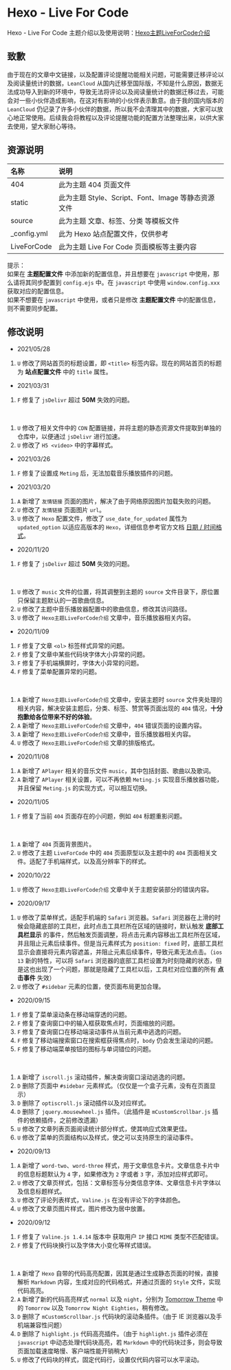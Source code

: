 # Hexo - Live For Code
Hexo - Live For Code 主题介绍以及使用说明：[Hexo主题LiveForCode介绍](https://www.notes.worstone.cn/2020/08/01/Hexo主题LiveForCode介绍/)    

## 致歉
由于现在的文章中文链接，以及配置评论提醒功能相关问题，可能需要迁移评论以及阅读量统计的数据，`LeanCloud` 从国内迁移至国际版，不知是什么原因，数据无法成功导入到新的环境中，导致无法将评论以及阅读量统计的数据迁移过去，可能会对一些小伙伴造成影响，在这对有影响的小伙伴表示歉意。由于我的国内版本的 `LeanCloud` 仍记录了许多小伙伴的数据，所以我不会清理其中的数据，大家可以放心地正常使用。后续我会将教程以及评论提醒功能的配置方法整理出来，以供大家去使用，望大家耐心等待。

## 资源说明
| 名称 | 说明 |
| :- | :- |
| 404 | 此为主题 404 页面文件 |
| static | 此为主题 Style、Script、Font、Image 等静态资源文件 |
| source | 此为主题 文章、标签、分类 等模板文件 |
| _config.yml | 此为 Hexo 站点配置文件，仅供参考 |
| LiveForCode | 此为主题 Live For Code 页面模板等主要内容 |

提示：  
如果在 __主题配置文件__ 中添加新的配置信息，并且想要在 `javascript` 中使用，那么请将其同步配置到 `config.ejs` 中。在 `javascript` 中使用 `window.config.xxx` 获取对应的配置信息。  
如果不想要在 `javascript` 中使用，或者只是修改 __主题配置文件__ 中的配置信息，则不需要同步配置。  

## 修改说明

- 2021/05/28
1. `U` 修改了网站首页的标题设置，即 `<title>` 标签内容。现在的网站首页的标题为 __站点配置文件__ 中的 `title` 属性。

- 2021/03/31
1. `F` 修复了 `jsDelivr` 超过 __50M__ 失效的问题。

<br/>

1. `U` 修改了相关文件中的 `CDN` 配置链接，并将主题的静态资源文件提取到单独的仓库中，以便通过 `jsDelivr` 进行加速。
2. `U` 修改了 `H5 <video>` 中的字幕样式。

- 2021/03/26
1. `F` 修复了设置成 `Meting` 后，无法加载音乐播放插件的问题。

- 2021/03/20
1. `A` 新增了 `友情链接` 页面的图片，解决了由于网络原因图片加载失败的问题。    
2. `U` 修改了 `友情链接` 页面图片 `url`。    
3. `U` 修改了 `Hexo` 配置文件，修改了 `use_date_for_updated` 属性为 `updated_option` 以适应高版本的 `Hexo`，详细信息参考官方文档 [日期 / 时间格式](https://hexo.io/zh-cn/docs/configuration#%E6%97%A5%E6%9C%9F-%E6%97%B6%E9%97%B4%E6%A0%BC%E5%BC%8F)。    

- 2020/11/20
1. `F` 修复了 `jsDelivr` 超过 __50M__ 失效的问题。  

<br/>

1. `U` 修改了 `music` 文件的位置，将其调整到主题的 `source` 文件目录下，原位置只保留主题默认的一首歌曲信息。  
2. `U` 修改了主题中音乐播放器配置中的歌曲信息，修改其访问路径。  
3. `U` 修改了 `Hexo主题LiveForCode介绍` 文章中，音乐播放器相关内容。  

- 2020/11/09
1. `F` 修复了文章 `<ol>` 标签样式异常的问题。  
2. `F` 修复了文章中某些代码块字体大小异常的问题。  
3. `F` 修复了手机端横屏时，字体大小异常的问题。  
4. `F` 修复了菜单配置异常的问题。  

<br/>

1. `A` 新增了 `Hexo主题LiveForCode介绍` 文章中，安装主题时 `source` 文件夹处理的相关内容，解决安装主题后，分类、标签、赞赏等页面出现的 `404` 情况，__十分抱歉给各位带来不好的体验__。  
2. `A` 新增了 `Hexo主题LiveForCode介绍` 文章中，`404` 错误页面的设置内容。  
3. `A` 新增了 `Hexo主题LiveForCode介绍` 文章中，音乐播放器相关内容。  
4. `U` 修改了 `Hexo主题LiveForCode介绍` 文章的排版格式。  

- 2020/11/08
1. `A` 新增了 `APlayer` 相关的音乐文件 `music`，其中包括封面、歌曲以及歌词。  
2. `A` 新增了 `APlayer` 相关设置，可以不再依赖 `Meting.js` 实现音乐播放器功能，并且保留 `Meting.js` 的实现方式，可以相互切换。  

- 2020/11/05
1. `F` 修复了当前 `404` 页面存在的小问题，例如 `404` 标题重影问题。  

<br/>

1. `A` 新增了 `404` 页面背景图片。  
2. `U` 修改了主题 `LiveForCode` 中的 `404` 页面原型以及主题中的 `404` 页面相关文件。适配了手机端样式，以及高分辨率下的样式。  

- 2020/10/22
1. `U` 修改了 `Hexo主题LiveForCode介绍` 文章中关于主题安装部分的错误内容。  

- 2020/09/17
1. `U` 修改了菜单样式，适配手机端的 `Safari` 浏览器。`Safari` 浏览器在上滑的时候会隐藏底部的工具栏，此时点击工具栏所在区域的链接时，默认触发 __底部工具栏显示__ 的事件，然后触发页面调整，将点击元素内容移出工具栏所在区域，并且阻止元素后续事件。但是当元素样式为 `position: fixed` 时，底部工具栏显示会直接将元素内容遮盖，并阻止元素后续事件，导致元素无法点击。（`ios 13` 新的特性，可以将 `Safari` 浏览器的底部工具栏设置为时刻隐藏的状态，但是这也出现了一个问题，那就是隐藏了工具栏以后，工具栏对应位置的所有 __点击事件__ 失效）  
2. `U` 修改了 `#sidebar` 元素的位置，使页面布局更加合理。  

- 2020/09/15
1. `F` 修复了菜单滚动条在移动端穿透的问题。  
2. `F` 修复了查询窗口中的输入框获取焦点时，页面缩放的问题。  
3. `F` 修复了查询窗口在移动端滚动事件从当前元素中逃逸的问题。  
4. `F` 修复了移动端搜索窗口在搜索框获得焦点时，`body` 仍会发生滚动的问题。  
5. `F` 修复了移动端菜单按钮的图标与单词错位的问题。  

<br/>

1. `A` 新增了 `iscroll.js` 滚动插件，解决查询窗口滚动逃逸的问题。  
2. `D` 删除了页面中 `#sidebar` 元素样式。（仅仅是一个盒子元素，没有在页面显示）  
3. `D` 删除了 `optiscroll.js` 滚动插件以及对应样式。  
4. `D` 删除了 `jquery.mousewheel.js` 插件。（此插件是 `mCustomScrollbar.js` 插件的依赖插件，之前修改遗漏）  
5. `U` 修改了文章列表页面阅读统计部分样式，使其响应式效果更佳。  
6. `U` 修改了菜单的页面结构以及样式，使之可以支持原生的滚动事件。  

- 2020/09/13  

1. `A` 新增了 `word-two`、`word-three` 样式，用于文章信息卡片。文章信息卡片中的信息标题默认为 `4` 字，如果修改为 `2` 字或者 `3` 字，添加对应样式即可。  
2. `U` 修改了文章页样式，包括：文章标签与分类信息字体、文章信息卡片字体以及信息标题样式。  
3. `U` 修改了评论列表样式，`Valine.js` 在没有评论下的字体颜色。  
4. `U` 修改了文章页图片样式，图片修改为居中放置。  

- 2020/09/12   

1. `F` 修复了 `Valine.js 1.4.14` 版本中 获取用户 `IP` 接口 `MIME` 类型不匹配错误。  
2. `F` 修复了代码块换行以及字体大小变化等样式错误。  

<br/>

1. `A` 新增了 `Hexo` 自带的代码高亮配置，因其是通过生成静态页面的时候，直接解析 `Markdown` 内容，生成对应的代码格式，并通过页面的 `Style` 文件，实现代码高亮。  
2. `A` 新增了新的代码高亮样式 `normal` 以及 `night`，分别为 [Tomorrow Theme](https://github.com/chriskempson/tomorrow-theme) 中的 `Tomorrow` 以及 `Tomorrow Night Eighties`，稍有修改。  
3. `D` 删除了 `mCustomScrollbar.js` 代码块的滚动条插件。（由于 IE 浏览器以及手机端兼容性问题）  
4. `D` 删除了 `highlight.js` 代码高亮插件。（由于 `highlight.js` 插件必须在 `javascript` 中动态处理代码块高亮，若 `Markdown` 中的代码块过多，则会导致页面加载速度略慢、客户端性能开销稍大）  
5. `U` 修改了代码块的样式，固定代码行，设置仅代码内容可以水平滚动。  